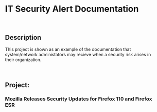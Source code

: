 <h1>IT Security Alert Documentation</h1>
<br />


<h2>Description</h2>
This project is shown as an example of the documentation that system/network administators may recieve when a security risk arises in their organization. 
<br />
<br />
<br />


<h2>Project:</h2>

<p align="left">
<h3>Mozilla Releases Security Updates for Firefox 110 and Firefox ESR</h3>
<br/>
<br/>

<br />
<br />
<br />
<br />
<br />
<br />
<br />
